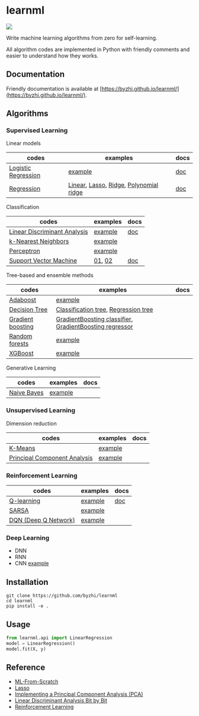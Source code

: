 # learnml
![](https://img.shields.io/badge/python-3.6+-blue.svg)

Write machine learning algorithms from zero for self-learning.

All algorithm codes are implemented in Python with friendly comments and easier to understand how they works.

## Documentation
Friendly documentation is available at [https://byzhi.github.io/learnml/](https://byzhi.github.io/learnml/). 

## Algorithms

### Supervised Learning
Linear models

| codes | examples | docs |
| --- | --- | --- |
| [Logistic Regression](./learnml/supervised/logistic_regression.py) | [example](./examples/example_LogisticRegression.py) | [doc](https://byzhi.github.io/learnml/supervised/logistic_regression.html) |
| [Regression](./learnml/supervised/regression.py) | [Linear](./examples/example_LinearRegression.py), [Lasso](./examples/example_LassoRegression.py), [Ridge](./examples/example_RidgeRegression.py), [Polynomial ridge](./examples/example_PolynomialRidgeRegression.py) | [doc](https://byzhi.github.io/learnml/supervised/linear_regression.html) |

Classification

| codes | examples | docs |
| --- | --- | --- |
| [Linear Discriminant Analysis](./learnml/supervised/linear_discriminant_analysis.py) | [example](./examples/example_PCA_LDA.py) | [doc](https://byzhi.github.io/learnml/supervised/linear_discriminant_analysis.html) |
| [k-Nearest Neighbors](./learnml/supervised/k_nearest_neighbors.py) | [example](./examples/example_KNeighborsClassifier.py) | |
| [Perceptron](./learnml/supervised/perceptron.py) | [example](./examples/example_Perceptron.py) | |
| [Support Vector Machine](./learnml/supervised/support_vector_machine.py) | [01](./examples/example_svm.py), [02](./examples/example_svm_02.py) | [doc](https://byzhi.github.io/learnml/supervised/support_vector_machine.html) |

Tree-based and ensemble methods

| codes | examples | docs |
| --- | --- | --- |
| [Adaboost](./learnml/supervised/adaboost.py) | [example](./examples/example_Adaboost.py) | |
| [Decision Tree](./learnml/supervised/decision_tree.py) | [Classification tree](./examples/example_ClassificationTree.py), [Regression tree](./examples/example_RegressionTree.py) | |
| [Gradient boosting](./learnml/supervised/gradient_boosting.py) | [GradientBoosting classifier](./examples/example_GradientBoostingClassifier.py), [GradientBoosting regressor](./examples/example_GradientBoostingRegressor.py) | |
| [Random forests](./learnml/supervised/random_forest.py) | [example](./examples/example_RandomForestClassifier.py) | |
| [XGBoost](./learnml/supervised/xgboost.py) | [example](./examples/example_XGBoost.py) | |

Generative Learning

| codes | examples | docs |
| --- | --- | --- |
| [Naive Bayes](./learnml/supervised/naive_bayes.py) | [example](./examples/example_GaussianNB.py)

### Unsupervised Learning

Dimension reduction

| codes | examples | docs |
| --- | --- | --- |
| [K-Means](./learnml/unsupervised/kmeans.py) | [example](./examples/example_KMeans.py) | |
| [Principal Component Analysis](./learnml/unsupervised/principal_component_analysis.py) | [example](./examples/example_PCA_LDA.py) | |


### Reinforcement Learning

| codes | examples | docs |
| --- | --- | --- |
| [Q-learning](./learnml/reinforcement/qlsarsa/base.py) | [example](./examples/example_QLearning.py) | [doc](https://byzhi.github.io/learnml/reinforcement/q_learning.html)
| [SARSA](./learnml/reinforcement/qlsarsa/base.py) | [example](./examples/example_SARSA.py) | |
| [DQN (Deep Q Network)](./learnml/reinforcement/dqn/DeepQNetwork.py) | [example](./examples/example_DeepQNetwork.py) | |

### Deep Learning
- DNN
- RNN
- CNN [example](./examples/example_CNN.py)

## Installation
```
git clone https://github.com/byzhi/learnml
cd learnml
pip install -e .
```

## Usage
```python
from learnml.api import LinearRegression
model = LinearRegression()
model.fit(X, y)
```

## Reference
- [ML-From-Scratch](https://github.com/eriklindernoren/ML-From-Scratch)
- [Lasso](https://github.com/satopirka/Lasso)
- [Implementing a Principal Component Analysis (PCA)](https://sebastianraschka.com/Articles/2014_pca_step_by_step.html)
- [Linear Discriminant Analysis Bit by Bit](https://sebastianraschka.com/Articles/2014_python_lda.html)
- [Reinforcement Learning](https://github.com/rlcode/reinforcement-learning)